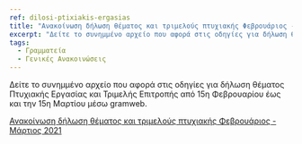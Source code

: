 ```yaml
---
ref: dilosi-ptixiakis-ergasias
title: "Ανακοίνωση δήλωση θέματος και τριμελούς πτυχιακής Φεβρουάριος - Μάρτιος 2021"
excerpt: "Δείτε το συνημμένο αρχείο που αφορά στις οδηγίες για δήλωση θέματος Πτυχιακής Εργασίας και Τριμελής Επιτροπής από 15η Φεβρουαρίου έως και την 15η Μαρτίου μέσω gramweb."
tags: 
  - Γραμματεία
  - Γενικές Ανακοινώσεις
---
```

Δείτε το συνημμένο αρχείο που αφορά στις οδηγίες για δήλωση θέματος Πτυχιακής Εργασίας και Τριμελής Επιτροπής από 15η Φεβρουαρίου έως και την 15η Μαρτίου μέσω gramweb.

[Ανακοίνωση δήλωση θέματος και τριμελούς πτυχιακής Φεβρουάριος - Μάρτιος 2021](https://ionio.gr/download.php?f=20000-20999/IU-nf-20215-20019-gr.pdf)
